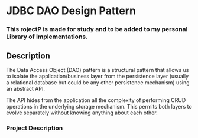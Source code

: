 # JDBC DAO Design Pattern 

### This rojectP is made for study and to be added to my personal Library of Implementations.

## Description

The Data Access Object (DAO) pattern is a structural pattern that allows us to isolate the application/business 
layer from the persistence layer (usually a relational database but could be any other persistence mechanism) 
using an abstract API.

The API hides from the application all the complexity of performing CRUD operations in the underlying storage mechanism. 
This permits both layers to evolve separately without knowing anything about each other.

### Project Description
